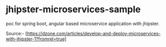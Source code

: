 # jhipster-microservices-sample
poc for spring boot, angular based microservice application with jhipster.

Source:- [https://dzone.com/articles/develop-and-deploy-microservices-with-jhipster-1?fromrel=true]
